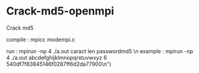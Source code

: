 # Crack-md5-openmpi
Crack md5 


compile :
mpicc modempi.c

run : 
mpirun -np 4 ./a.out caract len passwordmd5 \n example : mpirun -np 4 ./a.out abcdefghijklmnopqrstuvwxyz 6 540df7f83845146f0287ff6d2da77900\n")
